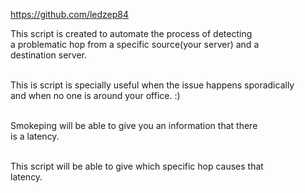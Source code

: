 https://github.com/ledzep84

This script is created to automate the process of detecting<br>
a problematic hop from a specific source(your server) and a<br>
destination server.<br><br>

This is script is specially useful when the issue happens sporadically<br>
and when no one is around your office. :)<br><br>

Smokeping will be able to give you an information that there<br>
is a latency.<br><br>

This script will be able to give which specific hop causes that<br>
latency.
